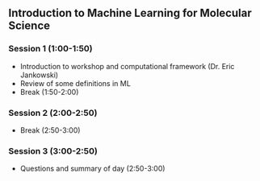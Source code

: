 ## Introduction to Machine Learning for Molecular Science

### Session 1 (1:00-1:50)
* Introduction to workshop and computational framework (Dr. Eric Jankowski)
* Review of some definitions in ML
* Break (1:50-2:00)

### Session 2 (2:00-2:50)
* Break (2:50-3:00)

### Session 3 (3:00-2:50)
* Questions and summary of day (2:50-3:00)
